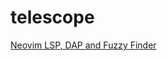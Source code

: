 # telescope

[Neovim LSP, DAP and Fuzzy Finder](https://medium.com/swlh/neovim-lsp-dap-and-fuzzy-finder-60337ef08060)

